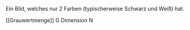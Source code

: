 Ein Bild, welches nur 2 Farben (typischerweise Schwarz und Weiß) hat.

[[Grauwertmenge]] G
Dimension N
